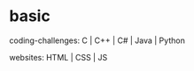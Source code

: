 # basic
<p> coding-challenges: C | C++ | C# | Java | Python </p>
<p> websites: HTML | CSS | JS </p>
